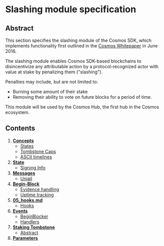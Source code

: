 # Slashing module specification

## Abstract

This section specifies the slashing module of the Cosmos SDK, which implements functionality
first outlined in the [Cosmos Whitepaper](https://cosmos.network/about/whitepaper) in June 2016.

The slashing module enables Cosmos SDK-based blockchains to disincentivize any attributable action
by a protocol-recognized actor with value at stake by penalizing them ("slashing").

Penalties may include, but are not limited to:

- Burning some amount of their stake
- Removing their ability to vote on future blocks for a period of time.

This module will be used by the Cosmos Hub, the first hub in the Cosmos ecosystem.

## Contents

1. **[Concepts](01_concepts.md)**
    - [States](01_concepts.md#states)
    - [Tombstone Caps](01_concepts.md#tombstone-caps)
    - [ASCII timelines](01_concepts.md#ascii-timelines)
2. **[State](02_state.md)**
    - [Signing Info](02_state.md#signing-info)
3. **[Messages](03_messages.md)**
    - [Unjail](03_messages.md#unjail)
4. **[Begin-Block](04_begin_block.md)**
    - [Evidence handling](04_begin_block.md#evidence-handling)
    - [Uptime tracking](04_begin_block.md#uptime-tracking)
5. **[05_hooks.md](05_hooks.md)**
    - [Hooks](05_hooks.md#hooks)
6. **[Events](06_events.md)**
    - [BeginBlocker](06_events.md#beginblocker)
    - [Handlers](06_events.md#handlers)
7. **[Staking Tombstone](07_tombstone.md)**
    - [Abstract](07_tombstone.md#abstract)
8. **[Parameters](08_params.md)**
